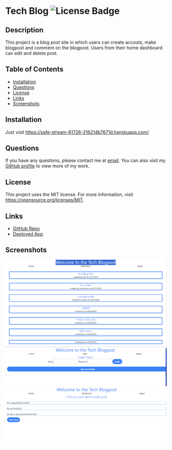 # Tech Blog ![License Badge](https://img.shields.io/badge/License-MIT-yellow.svg)
## Description
This project is a blog post site in which users can create accouts, make blogpost and comment on the blogpost. Users from their home dashboard can edit and delete post.

## Table of Contents
- [Installation](#installation)
- [Questions](#questions)
- [License](#license)
- [Links](#links)
- [Screenshots](#screenshots)

## Installation
Just visit https://safe-stream-61726-216214b7671d.herokuapp.com/


## Questions
If you have any questions, please contact me at [email](mailto:Kevin.donnelly3@gmail.com). You can also visit my [GitHub profile](https://github.com/Kdonnelly33) to view more of my work.

## License
This project uses the MIT license.
For more information, visit https://opensource.org/licenses/MIT.

## Links
- [GitHub Repo](https://github.com/KDonnelly33/tech_blog)
- [Deployed App](https://safe-stream-61726-216214b7671d.herokuapp.com/)

## Screenshots
![Screenshot](./public/images/screenshot1.png)
![Screenshot](./public/images/screenshot2.png)
![Screenshot](./public/images/screenshot3.png)
